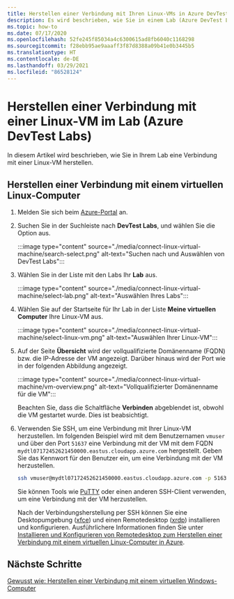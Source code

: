 ```yaml
---
title: Herstellen einer Verbindung mit Ihren Linux-VMs in Azure DevTest Labs
description: Es wird beschrieben, wie Sie in einem Lab (Azure DevTest Labs) eine Verbindung mit Ihrer Linux-VM herstellen.
ms.topic: how-to
ms.date: 07/17/2020
ms.openlocfilehash: 52fe245f85034a4c6300615ad8fb6040c1168298
ms.sourcegitcommit: f28ebb95ae9aaaff3f87d8388a09b41e0b3445b5
ms.translationtype: HT
ms.contentlocale: de-DE
ms.lasthandoff: 03/29/2021
ms.locfileid: "86528124"
---
```

# <a name="connect-to-a-linux-vm-in-your-lab-azure-devtest-labs"></a>Herstellen einer Verbindung mit einer Linux-VM im Lab (Azure DevTest Labs)
In diesem Artikel wird beschrieben, wie Sie in Ihrem Lab eine Verbindung mit einer Linux-VM herstellen. 

## <a name="connect-to-a-linux-vm"></a>Herstellen einer Verbindung mit einem virtuellen Linux-Computer
1. Melden Sie sich beim [Azure-Portal](https://portal.azure.com) an.
1. Suchen Sie in der Suchleiste nach **DevTest Labs**, und wählen Sie die Option aus. 

    :::image type="content" source="./media/connect-linux-virtual-machine/search-select.png" alt-text="Suchen nach und Auswählen von DevTest Labs":::    
1. Wählen Sie in der Liste mit den Labs Ihr **Lab** aus.

    :::image type="content" source="./media/connect-linux-virtual-machine/select-lab.png" alt-text="Auswählen Ihres Labs":::            
1. Wählen Sie auf der Startseite für Ihr Lab in der Liste **Meine virtuellen Computer** Ihre Linux-VM aus. 

    :::image type="content" source="./media/connect-linux-virtual-machine/select-linux-vm.png" alt-text="Auswählen Ihrer Linux-VM":::        
5. Auf der Seite **Übersicht** wird der vollqualifizierte Domänenname (FQDN) bzw. die IP-Adresse der VM angezeigt. Darüber hinaus wird der Port wie in der folgenden Abbildung angezeigt.

    :::image type="content" source="./media/connect-linux-virtual-machine/vm-overview.png" alt-text="Vollqualifizierter Domänenname für die VM":::    

    Beachten Sie, dass die Schaltfläche **Verbinden** abgeblendet ist, obwohl die VM gestartet wurde. Dies ist beabsichtigt.
6.  Verwenden Sie SSH, um eine Verbindung mit Ihrer Linux-VM herzustellen. Im folgenden Beispiel wird mit dem Benutzernamen `vmuser` und über den Port `51637` eine Verbindung mit der VM mit dem FQDN `mydtl07172452621450000.eastus.cloudapp.azure.com` hergestellt. Geben Sie das Kennwort für den Benutzer ein, um eine Verbindung mit der VM herzustellen. 

    ```bash
    ssh vmuser@mydtl07172452621450000.eastus.cloudapp.azure.com -p 51637
    ```

    Sie können Tools wie [PuTTY](https://www.putty.org/) oder einen anderen SSH-Client verwenden, um eine Verbindung mit der VM herzustellen. 

    Nach der Verbindungsherstellung per SSH können Sie eine Desktopumgebung ([xfce](https://www.xfce.org)) und einen Remotedesktop ([xrdp](http://xrdp.org)) installieren und konfigurieren.  Ausführlichere Informationen finden Sie unter [Installieren und Konfigurieren von Remotedesktop zum Herstellen einer Verbindung mit einem virtuellen Linux-Computer in Azure](../virtual-machines/linux/use-remote-desktop.md). 

## <a name="next-steps"></a>Nächste Schritte
[Gewusst wie: Herstellen einer Verbindung mit einem virtuellen Windows-Computer](connect-windows-virtual-machine.md)
